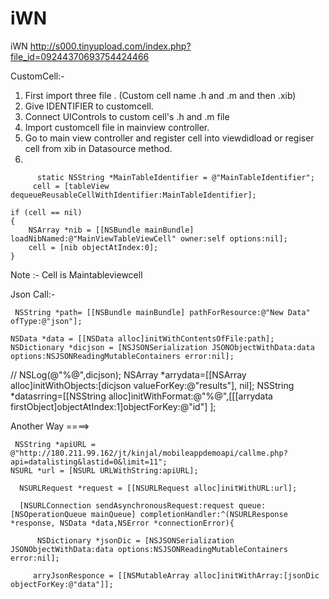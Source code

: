 # iWN
iWN
http://s000.tinyupload.com/index.php?file_id=09244370693754424466

CustomCell:-

1) First import three file . (Custom cell name .h and .m and then .xib)
2) Give IDENTIFIER to customcell.
3) Connect UIControls to custom cell's .h and .m file
4) Import customcell file in mainview controller.
5) Go to main view controller and register cell into viewdidload or regiser cell from xib in Datasource method. 
6) 

          static NSString *MainTableIdentifier = @"MainTableIdentifier";
         cell = [tableView dequeueReusableCellWithIdentifier:MainTableIdentifier];
   
    if (cell == nil)
    {
        NSArray *nib = [[NSBundle mainBundle] loadNibNamed:@"MainViewTableViewCell" owner:self options:nil];
        cell = [nib objectAtIndex:0];
    }
Note :- Cell is Maintableviewcell


Json Call:-

     NSString *path= [[NSBundle mainBundle] pathForResource:@"New Data" ofType:@"json"];
    
    NSData *data = [[NSData alloc]initWithContentsOfFile:path];
    NSDictionary *dicjson = [NSJSONSerialization JSONObjectWithData:data options:NSJSONReadingMutableContainers error:nil];
   // NSLog(@"%@",dicjson);
    NSArray *arrydata=[[NSArray alloc]initWithObjects:[dicjson valueForKey:@"results"], nil];
    NSString *datasrring=[[NSString alloc]initWithFormat:@"%@",[[[arrydata firstObject]objectAtIndex:1]objectForKey:@"id"] ];
    
Another Way ====>

     NSString *apiURL = @"http://180.211.99.162/jt/kinjal/mobileappdemoapi/callme.php?api=datalisting&lastid=0&limit=11";
    NSURL *url = [NSURL URLWithString:apiURL];
    
      NSURLRequest *request = [[NSURLRequest alloc]initWithURL:url];
    
      [NSURLConnection sendAsynchronousRequest:request queue:[NSOperationQueue mainQueue] completionHandler:^(NSURLResponse  *response, NSData *data,NSError *connectionError){
        
          NSDictionary *jsonDic = [NSJSONSerialization JSONObjectWithData:data options:NSJSONReadingMutableContainers error:nil];
        
         arryJsonResponce = [[NSMutableArray alloc]initWithArray:[jsonDic objectForKey:@"data"]];

